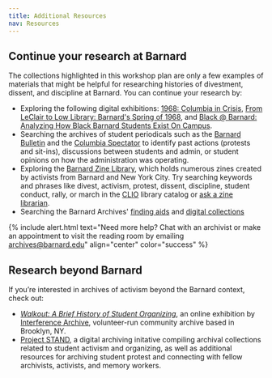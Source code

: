 ```yaml
---
title: Additional Resources
nav: Resources
---
```


## Continue your research at Barnard

The collections highlighted in this workshop plan are only a few examples of materials that might be helpful for researching histories of divestment, dissent, and discipline at Barnard. You can continue your research by: 
- Exploring the following digital exhibitions: [1968: Columbia in Crisis](https://exhibitions.library.columbia.edu/exhibits/show/1968), [From LeClair to Low Library: Barnard's Spring of 1968](https://barnardarchives.omeka.net/collections/show/3), and [Black @ Barnard: Analyzing How Black Barnard Students Exist On Campus](https://scalar.usc.edu/works/blackbarnard/index).
- Searching the archives of student periodicals such as the [Barnard Bulletin](https://digitalcollections.barnard.edu/bulletin) and the [Columbia Spectator](https://spectatorarchive.library.columbia.edu/) to identify past actions (protests and sit-ins), discussions between students and admin, or student opinions on how the administration was operating.
- Exploring the [Barnard Zine Library](https://zines.barnard.edu/), which holds numerous zines created by activists from Barnard and New York City. Try searching keywords and phrases like divest, activism, protest, dissent, discipline, student conduct, rally, or march in the [CLIO](https://clio.columbia.edu/catalog) library catalog or [ask a zine librarian](mailto:zines@barnard.edu). 
- Searching the Barnard Archives' [finding aids](https://collections.barnard.edu/public) and [digital collections](https://digitalcollections.barnard.edu/)

{% include alert.html text="Need more help? Chat with an archivist or make an appointment to visit the reading room by emailing [archives@barnard.edu](mailto:archives@barnard.edu)" align="center" color="success" %}

## Research beyond Barnard

If you’re interested in archives of activism beyond the Barnard context, check out: 
- [*Walkout: A Brief History of Student Organizing*](https://walkout.interferencearchive.org/), an online exhibition by [Interference Archive](https://interferencearchive.org/), volunteer-run community archive based in Brooklyn, NY.
- [Project STAND](https://standarchives.com/), a digital archiving initative compiling archival collections related to student activism and organizing, as well as additional resources for archiving student protest and connecting with fellow archivists, activists, and memory workers. 
